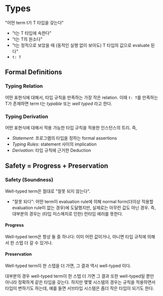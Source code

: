 # Types


 "어떤 term t가 T 타입을 갖는다"

 - "t는 T 타입에 속한다"
 - "t는 T의 원소다"
 - "t는 정적으로 보았을 때 (동적인 실행 없이 보아도) T 타입의 값으로
   evaluate 된다"
 - `t: T`

## Formal Definitions
### Typing Relation

 어떤 표현식에 대해서, 타입 규칙을 만족하는 가장 작은 relation. 이때
 `t: T`를 만족하는 T가 존재하면 term t는 *typable* 또는 *well typed*
 라고 한다.

### Typing Derivation

 어떤 표현식에 대해서 적용 가능한 타입 규칙을 적용한 인스턴스의
 트리. 즉,

  - *Statement*: 프로그램의 타입을 정하는 formal assertions
  - *Typing Rules*: statement 사이의 implication
  - *Derivation*: 타입 규칙에 근거한 Deduction

## Safety = Progress + Preservation
### Safety (Soundness)
 Well-typed term은 절대로 "잘못 되지 않는다".

 - "잘못 되다": 어떤 term이 evaluation rule에 의해 normal form(더이상
   적용할 evaluation rule이 없는 경우)에 도달했지만, 실제로는 아무런
   값도 아닌 경우. 즉, 대부분의 경우는 (타입 미스매치로 인한) 런타임
   에러를 뜻한다.


#### Progress
 Well-typed term은 항상 둘 중 하나다: 이미 어떤 값이거나, 아니면 타입
 규칙에 의해서 한 스텝 더 갈 수 있거나.


#### Preservation
 Well-typed term이 한 스텝을 더 가면, 그 결과 역시 well-typed 이다.


 대부분의 경우 well-typed term이 한 스텝 더 가면 그 결과 또한
 well-typed일 뿐만 아니라 정확하게 같은 타입을 갖는다. 하지만 몇몇
 시스템의 경우는 규칙을 적용하면서 타입이 변하기도 하는데, 예를 들면
 서브타입 시스템은 좀더 작은 타입이 되기도 한다.
